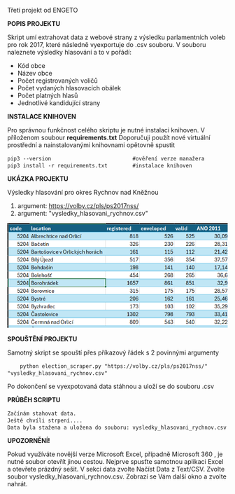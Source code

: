 Třetí projekt od ENGETO

**POPIS PROJEKTU**

Skript umí extrahovat data z webové strany z výsledku parlamentních voleb pro rok 2017, které následně vyexportuje do .csv souboru. V souboru naleznete výsledky hlasování a to v pořádí:
* Kód obce
* Název obce
* Počet registrovaných voličů
* Počet vydaných hlasovacích obálek
* Počet platných hlasů
* Jednotlivé kandidující strany


**INSTALACE KNIHOVEN**

 Pro správnou funkčnost celého skriptu je nutné instalaci knihoven. V příloženom soubour **requirements.txt** Doporučuji použít nové virtuální prostřední a nainstalovanými knihovnami opětovně spustit
 
    pip3 --version                          #ověření verze manažera
    pip3 install -r requirements.txt        #instalace knihoven

****UKÁZKA PROJEKTU****

Výsledky hlasování pro okres Rychnov nad Kněžnou 

1. argument: https://volby.cz/pls/ps2017nss/
2. argument: "vysledky_hlasovani_rychnov.csv"


![img.png](image/img.png)


****SPOUŠTĚNÍ PROJEKTU****

Samotný skript se spouští přes příkazový řádek s 2 povinnými argumenty

        python election_scraper.py "https://volby.cz/pls/ps2017nss/" "vysledky_hlasovani_rychnov.csv"

Po dokončení se vyexpotovaná data stáhnou a uloží se do souboru .csv


**PRŮBĚH SCRIPTU**

    Začínám stahovat data.
    Ještě chvíli strpení....
    Data byla stažena a uložena do souboru: vysledky_hlasovani_rychnov.csv

**UPOZORNĚNÍ!**
 
Pokud využíváte novější verze Microsoft Excel, případně Microsoft 360
, je nutné soubor otevřít jinou cestou. Nejprve spusťte samotnou aplikaci Excel a otevřete prázdný sešit. 
V sekci data zvolte Načíst Data z Text/CSV. Zvolte soubor vysledky_hlasovani_rychnov.csv. Zobrazí se Vám další okno a zvolte nahrát.